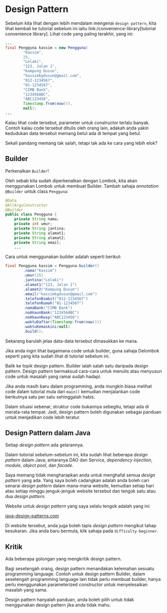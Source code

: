 # Design Pattern

Sebelum kita lihat dengan lebih mendalam mengenai `design pattern`, kita lihat
kembali ke tutorial sebelum ini iaitu link:/convenience-library[tutorial
convenience library]. Lihat code yang paling terakhir, yang ini:

```java
...
final Pengguna kassim = new Pengguna(
        "Kassim",
        25,
        "Lelaki",
        "123, Jalan 1",
        "Kampung Dusun",
        "kassimkgdusun@gmail.com",
        "012-1234567",
        "01-1234567",
        "CIMB Bank",
        "123456ABC",
        "ABC123456",
        Timestamp.from(now()),
        null);
...
```

Kalau lihat code tersebut, parameter untuk constructor terlalu banyak. Contoh
kalau code tersebut ditulis oleh orang lain, adakah anda yakin kedudukan data
tersebut memang betul ada di tempat yang betul.

Sekali pandang memang tak salah, tetapi tak ada ke cara yang lebih elok?

## Builder

Perkenalkan `Builder`!

Oleh sebab kita sudah diperkenalkan dengan Lombok, kita akan menggunakan Lombok
untuk membuat Builder. Tambah sahaja _annotation_ `@Builder` untuk class
`Pengguna`:

```java
@Data
@AllArgsConstructor
@Builder
public class Pengguna {
    private String nama;
    private int umur;
    private String jantina;
    private String alamat1;
    private String alamat2;
    private String email;
    ...
```

Cara untuk menggunakan builder adalah seperti berikut:

```java
final Pengguna kassim = Pengguna.builder()
        .nama("Kassim")
        .umur(25)
        .jantina("Lelaki")
        .alamat1("123, Jalan 1")
        .alamat2("Kampung Dusun")
        .email("kassimkgdusun@gmail.com")
        .telefonBimbit("012-1234567")
        .telefonRumah("01-1234567")
        .namaBank("CIMB Bank")
        .noAkaunBank("123456ABC")
        .noAkaunKwsp("ABC123456")
        .waktuDaftar(Timestamp.from(now()))
        .waktuKemaskini(null)
        .build();
```

Sekarang barulah jelas data-data tersebut dimasukkan ke mana.

Jika anda ingin lihat bagaimana code untuk builder, guna sahaja Delombok seperti
yang kita sudah lihat di tutorial sebelum ini.

Balik ke topik design pattern. Builder ialah salah satu daripada design pattern.
Design pattern bermaksud cara-cara untuk menulis atau menyusun code untuk
masalah yang ramai sudah hadapi.

Jika anda masih baru dalam programming, anda mungkin biasa melihat code dalam
tutorial mula dari `main()` kemudian menjalankan code berikutnya satu per satu
sehinggalah habis.

Dalam situasi sebenar, struktur code bukannya sebegitu, tetapi ada di
merata-rata tempat. Jadi, design pattern boleh digunakan sebagai panduan untuk
menjadikan code lebih teratur.

## Design Pattern dalam Java

Setiap _design pattern_ ada gelarannya.

Dalam tutorial sebelum-sebelum ini, kita sudah lihat beberapa _design pattern_
dalam Java; antaranya DAO dan Service, _dependency injection_, _module_, _object
pool_, dan _facade_.

Saya memang tidak mengharapkan anda untuk menghafal semua _design pattern_ yang
ada. Yang saya boleh cadangkan adalah anda boleh cari senarai _design pattern_
dalam mana-mana website, kemudian setiap hari atau setiap minggu jenguk-jenguk
website tersebut dan tengok satu atau dua _design pattern_.

Website untuk _design pattern_ yang saya selalu tengok adalah yang ini:

[java-design-patterns.com](http://java-design-patterns.com/patterns/)

Di website tersebut, anda juga boleh tapis _design pattern_ mengikut tahap
kesukaran. Jika anda baru bermula, klik sahaja pada `difficulty-beginner`.

## Kritik

Ada beberapa golongan yang mengkritik design pattern.

Bagi sesetengah orang, design pattern menandakan kelemahan sesuatu programming
language. Contoh untuk design pattern Builder, dalam sesetengah programming
language lain tidak perlu membuat builder, hanya perlu menggunakan parameterized
constructor untuk menyelesaikan masalah yang sama.

Design pattern hanyalah panduan, anda boleh pilih untuk tidak menggunakan design
pattern jika anda tidak mahu.
